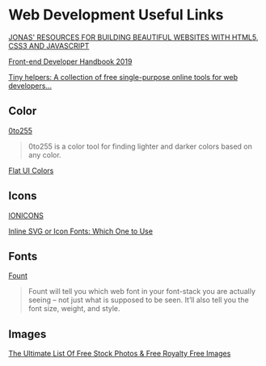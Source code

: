 # Web Development Useful Links

[JONAS' RESOURCES FOR BUILDING BEAUTIFUL WEBSITES WITH HTML5, CSS3 AND JAVASCRIPT](http://codingheroes.io/resources/)

[Front-end Developer Handbook 2019](https://frontendmasters.com/books/front-end-handbook/2019/#2)

[Tiny helpers: A collection of free single-purpose online tools for web developers...](https://tiny-helpers.dev/)

## Color

[0to255](http://www.0to255.com/)

> 0to255 is a color tool for finding lighter and darker colors based on any color.

[Flat UI Colors](http://flatuicolors.com/)

## Icons

[IONICONS](http://ionicons.com/)

[Inline SVG or Icon Fonts: Which One to Use](https://betterprogramming.pub/inline-svg-or-icon-fonts-which-one-to-use-77c0daf1c527)

## Fonts

[Fount](https://fount.artequalswork.com/)

> Fount will tell you which web font in your font-stack you are actually seeing – not just what is supposed to be seen. It’ll also tell you the font size, weight, and style.

## Images

[The Ultimate List Of Free Stock Photos & Free Royalty Free Images](https://www.eric-liang.com/blog/the-ultimate-list-of-free-stock-photos-free-royalty-free-images/)
